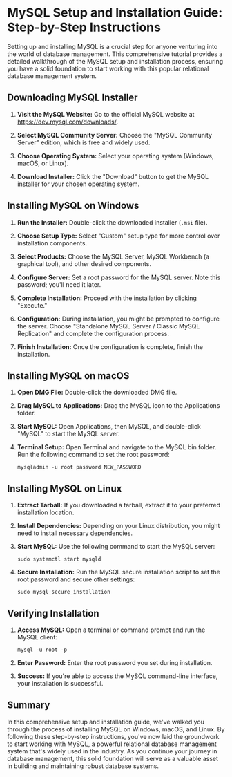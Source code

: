 # MySQL Setup and Installation Guide: Step-by-Step Instructions

Setting up and installing MySQL is a crucial step for anyone venturing into the world of database management. This comprehensive tutorial provides a detailed walkthrough of the MySQL setup and installation process, ensuring you have a solid foundation to start working with this popular relational database management system.

## Downloading MySQL Installer

1. **Visit the MySQL Website:** Go to the official MySQL website at https://dev.mysql.com/downloads/.

2. **Select MySQL Community Server:** Choose the "MySQL Community Server" edition, which is free and widely used.

3. **Choose Operating System:** Select your operating system (Windows, macOS, or Linux).

4. **Download Installer:** Click the "Download" button to get the MySQL installer for your chosen operating system.

## Installing MySQL on Windows

1. **Run the Installer:** Double-click the downloaded installer (`.msi` file).

2. **Choose Setup Type:** Select "Custom" setup type for more control over installation components.

3. **Select Products:** Choose the MySQL Server, MySQL Workbench (a graphical tool), and other desired components.

4. **Configure Server:** Set a root password for the MySQL server. Note this password; you'll need it later.

5. **Complete Installation:** Proceed with the installation by clicking "Execute."

6. **Configuration:** During installation, you might be prompted to configure the server. Choose "Standalone MySQL Server / Classic MySQL Replication" and complete the configuration process.

7. **Finish Installation:** Once the configuration is complete, finish the installation.

## Installing MySQL on macOS

1. **Open DMG File:** Double-click the downloaded DMG file.

2. **Drag MySQL to Applications:** Drag the MySQL icon to the Applications folder.

3. **Start MySQL:** Open Applications, then MySQL, and double-click "MySQL" to start the MySQL server.

4. **Terminal Setup:** Open Terminal and navigate to the MySQL bin folder. Run the following command to set the root password:

   ```
   mysqladmin -u root password NEW_PASSWORD
   ```

## Installing MySQL on Linux

1. **Extract Tarball:** If you downloaded a tarball, extract it to your preferred installation location.

2. **Install Dependencies:** Depending on your Linux distribution, you might need to install necessary dependencies.

3. **Start MySQL:** Use the following command to start the MySQL server:

   ```
   sudo systemctl start mysqld
   ```

4. **Secure Installation:** Run the MySQL secure installation script to set the root password and secure other settings:

   ```
   sudo mysql_secure_installation
   ```

## Verifying Installation

1. **Access MySQL:** Open a terminal or command prompt and run the MySQL client:

   ```
   mysql -u root -p
   ```

2. **Enter Password:** Enter the root password you set during installation.

3. **Success:** If you're able to access the MySQL command-line interface, your installation is successful.

## Summary

In this comprehensive setup and installation guide, we've walked you through the process of installing MySQL on Windows, macOS, and Linux. By following these step-by-step instructions, you've now laid the groundwork to start working with MySQL, a powerful relational database management system that's widely used in the industry. As you continue your journey in database management, this solid foundation will serve as a valuable asset in building and maintaining robust database systems.